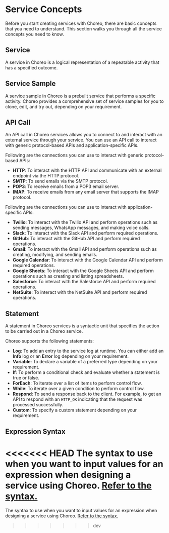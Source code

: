# Service Concepts

Before you start creating services with Choreo, there are basic concepts that you need to understand. This section walks you through all the service concepts you need to know.
 
## Service
A service in Choreo is a logical representation of a repeatable activity that has a specified outcome.

## Service Sample
A service sample in Choreo is a prebuilt service that performs a specific activity. Choreo provides a comprehensive set of service samples for you to clone, edit, and try out, depending on your requirement. 

## API Call
An API call in Choreo services allows you to connect to and interact with an external service through your service. You can use an API call to interact with generic protocol-based APIs and application-specific APIs.

Following are the connections you can use to interact with generic protocol-based APIs:
  
 - **HTTP**: To interact with the HTTP API and communicate with an external endpoint via the HTTP protocol.   
 - **SMTP**: To send emails via the SMTP protocol.   
 - **POP3**: To receive emails from a POP3 email server.  
 - **IMAP**: To receive emails from any email server that supports the IMAP protocol. 

Following are the connections you can use to interact with application-specific APIs:

 - **Twilio**: To interact with the Twilio API and perform operations such as sending messages, WhatsApp messages, and making voice calls.
 - **Slack**: To interact with the Slack API and perform required operations. 
 - **GitHub**: To interact with the GitHub API and  perform required operations. 
 - **Gmail**: To interact with the Gmail API and perform operations such as creating, modifying, and sending emails.
 - **Google Calendar**: To interact with the Google Calendar API and perform required operations.
 - **Google Sheets**: To interact with the Google Sheets API and perform operations such as creating and listing spreadsheets.
 - **Salesforce**: To interact with the Salesforce API and perform required operations. 
 - **NetSuite**: To interact with the NetSuite API and perform required operations. 

## Statement
A statement in Choreo services is a syntactic unit that specifies the action to be carried out in a Choreo service. 

Choreo supports the following statements:

 - **Log**: To add an entry to the service log at runtime. You can either add an **Info** log or an **Error** log depending on your requirement.   
 - **Variable**: To declare a variable of a preferred type depending on your requirement.
 - **If**: To perform a conditional check and evaluate whether a statement is true or false.   
 - **ForEach**: To iterate over a list of items to perform control flow. 
 - **While**: To iterate over a given condition to perform control flow. 
 - **Respond**: To send a response back to the client. For example, to get an API to respond with an `HTTP_OK` indicating that the request was processed successfully.
 - **Custom**: To specify a custom statement depending on your requirement.

## Expression Syntax
<<<<<<< HEAD
The syntax to use when you want to input values for an expression when designing a service using Choreo. [Refer to the syntax.](../references/choreo-expression-syntax)
=======
The syntax to use when you want to input values for an expression when designing a service using Choreo. [Refer to the syntax.](/references/ballerina-expression-syntax)
>>>>>>> dev
